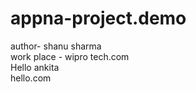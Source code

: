 # appna-project.demo
author- shanu sharma
<br>
 work place - wipro tech.com 
 <br>
 Hello ankita 
<br>
hello.com